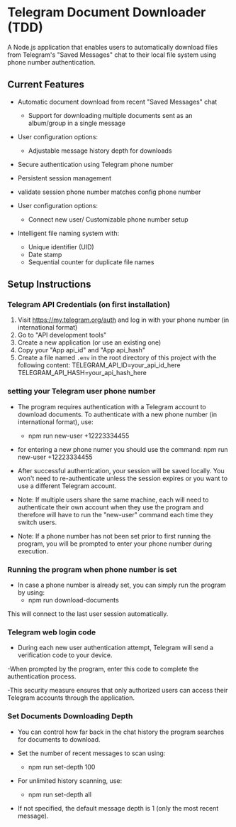 # Telegram Document Downloader (TDD)

A Node.js application that enables users to automatically download files from Telegram's "Saved Messages" chat to their local file system using phone number authentication.

## Current Features

- Automatic document download from recent "Saved Messages" chat

  - Support for downloading multiple documents sent as an album/group in a single message

- User configuration options:

  - Adjustable message history depth for downloads

- Secure authentication using Telegram phone number
- Persistent session management
- validate session phone number matches config phone number

- User configuration options:

  - Connect new user/ Customizable phone number setup

- Intelligent file naming system with:
  - Unique identifier (UID)
  - Date stamp
  - Sequential counter for duplicate file names

## Setup Instructions

### Telegram API Credentials (on first installation)

1. Visit https://my.telegram.org/auth and log in with your phone number (in international format)
2. Go to "API development tools"
3. Create a new application (or use an existing one)
4. Copy your "App api_id" and "App api_hash"
5. Create a file named `.env` in the root directory of this project with the following content:
   TELEGRAM_API_ID=your_api_id_here
   TELEGRAM_API_HASH=your_api_hash_here

### setting your Telegram user phone number

- The program requires authentication with a Telegram account to download documents.
  To authenticate with a new phone number (in international format), use:

  - npm run new-user +12223334455

- for entering a new phone numer you should use the command:
  npm run new-user +12223334455

- After successful authentication, your session will be saved locally.
  You won't need to re-authenticate unless the session expires or you want to use a different Telegram account.

- Note: If multiple users share the same machine, each will need to authenticate their own account when they use the program and therefore will have to run the "new-user" command each time they switch users.

- Note: If a phone number has not been set prior to first running the program, you will be prompted to enter your phone number during execution.

### Running the program when phone number is set

- In case a phone number is already set, you can simply run the program by using:
  - npm run download-documents

This will connect to the last user session automatically.

### Telegram web login code

- During each new user authentication attempt, Telegram will send a verification code to your device.

-When prompted by the program, enter this code to complete the authentication process.

-This security measure ensures that only authorized users can access their Telegram accounts through the application.

### Set Documents Downloading Depth

- You can control how far back in the chat history the program searches for documents to download.

- Set the number of recent messages to scan using:

  - npm run set-depth 100

- For unlimited history scanning, use:

  - npm run set-depth all

- If not specified, the default message depth is 1 (only the most recent message).
